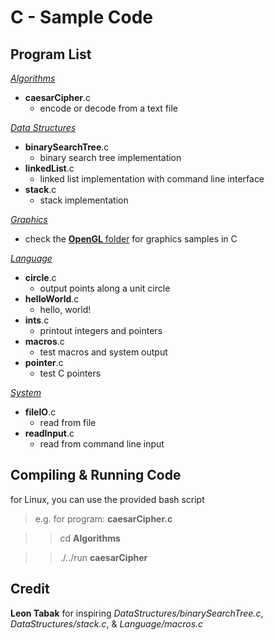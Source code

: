 C - Sample Code
===============

Program List
------------

[*Algorithms*](/C/Algorithms/)

-  **caesarCipher**.c
    - encode or decode from a text file

[*Data Structures*](/C/DataStructures/)

-  **binarySearchTree**.c
    - binary search tree implementation
-  **linkedList**.c
    - linked list implementation with command line interface
-  **stack**.c
    - stack implementation

[*Graphics*](/OpenGL/)

-  check the [**OpenGL** folder](/OpenGL/) for graphics samples in C

[*Language*](/C/Language/)

-  **circle**.c
    - output points along a unit circle
-  **helloWorld**.c
    - hello, world!
-  **ints**.c
    - printout integers and pointers
-  **macros**.c
    - test macros and system output
-  **pointer**.c
    - test C pointers

[*System*](/C/System/)

-  **fileIO**.c
    - read from file
-  **readInput**.c
    - read from command line input

Compiling & Running Code
------------------------

for Linux, you can use the provided bash script
>  e.g. for program: **caesarCipher.c**

> >  cd **Algorithms**

> >  ./../run **caesarCipher**

Credit
------

**Leon Tabak** for inspiring *DataStructures/binarySearchTree.c*, *DataStructures/stack.c*, & *Language/macros.c*
